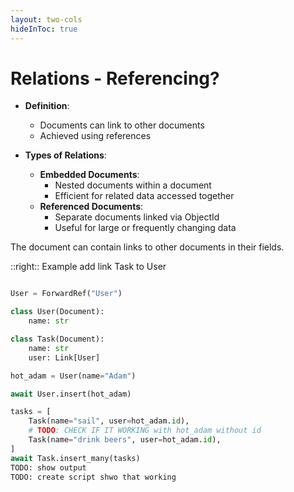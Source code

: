 ```yaml
---
layout: two-cols
hideInToc: true
---
```


# Relations - Referencing?

- **Definition**:
  - Documents can link to other documents
  - Achieved using references

- **Types of Relations**:
  - **Embedded Documents**:
    - Nested documents within a document
    - Efficient for related data accessed together
  - **Referenced Documents**:
    - Separate documents linked via ObjectId
    - Useful for large or frequently changing data


The document can contain links to other documents in their fields.


::right:: 
Example add link Task to User

```python

User = ForwardRef("User")

class User(Document):
    name: str

class Task(Document):
    name: str
    user: Link[User]

hot_adam = User(name="Adam")

await User.insert(hot_adam)

tasks = [
    Task(name="sail", user=hot_adam.id), 
    # TODO: CHECK IF IT WORKING with hot_adam without id
    Task(name="drink beers", user=hot_adam.id),
]
await Task.insert_many(tasks)
TODO: show output
TODO: create script shwo that working
```

